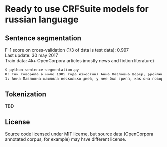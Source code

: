 # Ready to use CRFSuite models for russian language

## Sentence segmentation

F-1 score on cross-validation (1/3 of data is test data): 0.997  
Last update: 30 may 2017  
Train data: 4k+ OpenCorpora articles (mostly news and fiction literature)  

```bash
$ python sentence-segmentation.py
0: Так говорила в июле 1805 года известная Анна Павловна Шерер, фрейлина и приближенная императрицы Марии Феодоровны, встречая важного и чиновного князя Василия, первого приехавшего на ее вечер.
1: Анна Павловна кашляла несколько дней, у нее был грипп, как она говорила (грипп был тогда новое слово, употреблявшееся только редкими).
```

## Tokenization

TBD

## License

Source code licensed under MIT license, but source data (OpenCorpora annotated corpus, for example) may have different license.
